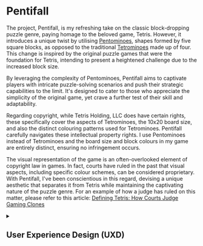 # Pentifall

The project, Pentifall, is my refreshing take on the classic block-dropping puzzle genre, paying homage to the beloved game, Tetris. However, it introduces a unique twist by utilising [Pentominoes](https://en.wikipedia.org/wiki/Pentomino), shapes formed by five square blocks, as opposed to the traditional [Tetrominoes](https://en.wikipedia.org/wiki/Tetromino) made up of four. This change is inspired by the original puzzle games that were the foundation for Tetris, intending to present a heightened challenge due to the increased block size.

By leveraging the complexity of Pentominoes, Pentifall aims to captivate players with intricate puzzle-solving scenarios and push their strategic capabilities to the limit. It's designed to cater to those who appreciate the simplicity of the original game, yet crave a further test of their skill and adaptability.

Regarding copyright, while Tetris Holding, LLC does have certain rights, these specifically cover the aspects of Tetrominoes, the 10x20 board size, and also the distinct colouring patterns used for Tetrominoes. Pentifall carefully navigates these intellectual property rights. I use Pentominoes instead of Tetrominoes and the board size and block colours in my game are entirely distinct, ensuring no infringement occurs.

The visual representation of the game is an often-overlooked element of copyright law in games. In fact, courts have ruled in the past that visual aspects, including specific colour schemes, can be considered proprietary. With Pentifall, I've been conscientious in this regard, devising a unique aesthetic that separates it from Tetris while maintaining the captivating nature of the puzzle genre. For an example of how a judge has ruled on this matter, please refer to this article: [Defining Tetris: How Courts Judge Gaming Clones](https://arstechnica.com/gaming/2012/06/defining-tetris-how-courts-judge-gaming-clones/)

<!-- UXD -->
<details>
<summary><h2>User Experience Design (UXD)</h2></summary>

<details>
<summary><h3>Strategy</h3></summary>
<details>
<summary><h4>User Stories</h4></summary>

#### First Time Visitor Goals

- As a First Time User, I want to easily understand the main purpose of the game and learn more about its unique concept.
- As a First Time User, I want to be able to easily navigate the game interface, access instructions and start playing immediately.
- As a First Time User, I want to have a responsive gaming experience, allowing me to play on my desktop or mobile device seamlessly.
- As a First Time User, I want to find ways to follow the game's updates on different social media platforms.

#### Returning Visitor Goals

- As a Returning User, I want to experience new challenges and levels in the game that help me further enhance my problem-solving skills.
- As a Returning User, I want to be able to share my scores and compete with other users to increase the game's interactivity and excitement.
- As a Returning User, I want to be able to easily contact the game developer to provide feedback or report issues.

#### Frequent Visitor Goals

- As a Frequent User, I want to check if there are any updates, new levels or features added to the game.
- As a Frequent User, I want to keep track of my progress and improvements in the game over time.
- As a Frequent User, I want to subscribe to the game updates so that I receive notifications about any major changes, new challenges or game-related news.

</details>
<details>
<summary><h4>Site Owner Goals</h4></summary>

- As a Site Owner, I want to create an engaging and responsive game that provides a unique spin on classic puzzle mechanics.
- As a Site Owner, I want to inform users of any new updates, features or changes in the game, keeping them engaged and excited.
- As a Site Owner, I want to explore potential revenue avenues, such as in-app purchases or partnerships with game-related entities.
- As a Site Owner, I want to increase the exposure of the game on social media platforms, building a broader community of puzzle game enthusiasts.
- As a Site Owner, I want to receive feedback and communication from the users, allowing for game improvement and community engagement.
- As a Site Owner, I want to establish a bond with the users, allowing them to know the person behind the game, building trust, and a sense of community.

</details>
<details>
<summary><h4>Competition</h4></summary>

[Tetris](https://en.wikipedia.org/wiki/Tetris): The timeless classic that started the falling block puzzle genre. Its simple mechanics, combined with its engaging gameplay, have made it a staple in the gaming world. It continues to appeal to a broad range of players, offering both casual and competitive gaming modes.

Strengths:

- Wide recognition: The game is a household name and synonymous with the falling-block puzzle genre.
- Simple yet addictive gameplay: Its mechanics are easy to understand but hard to master, which keeps players engaged.
- Multi-platform availability: It is available on almost all gaming platforms, allowing for a broad player base.

Weaknesses:

- Limited innovation: The game has largely remained the same since its inception, which might make some players seek more innovative alternatives.
- No multi-player: The classic version lacks real-time multiplayer capabilities, which are in high demand today.

[Tetr](Tetr.io): This is an online multiplayer version of Tetris. Its primary selling point is the ability to play against other players in real-time, offering both casual and competitive modes.

Strengths:

- Real-time multiplayer: It allows players to compete against each other in real-time, a feature that is not common in many Tetris-like games.
- Customisable experience: Players can adjust various game settings to their preference.

Weaknesses:

- Complexity: The various customisable settings may seem overwhelming to new or casual players.
- Less well-known: Compared to Tetris, it has lower brand recognition and popularity.

[Pentix (1986)](https://tetris.wiki/Pentix): Pentix is a variant of the classic Tetris game, developed and released in 1986. Like Tetris, it's a falling block puzzle game. The key distinction lies in its use of Pentominoes - geometric shapes composed of five square blocks - as opposed to Tetrominoes (four square blocks) used in classic Tetris. This increases the complexity of the gameplay and makes it more challenging for players. It was one of the first major adaptations of the Tetris concept.

Strengths:

- Unique mechanics: Utilising Pentominoes increases the complexity of the game, offering a new layer of challenge for players.
- Early innovator: Being an early variant of Tetris, it has historical significance in the evolution of falling block puzzle games.

Weaknesses:

- Dated graphics: As a game from 1986, the visual presentation can be considered outdated compared to modern games, potentially less appealing to younger audiences.
- Lower recognition: Despite its innovative gameplay, it's not as well-known as Tetris or other similar games, resulting in a smaller player base.
- Limited platforms: Being an older game, it might not be available on modern gaming platforms, limiting its accessibility.
</details>

<details>
<summary><h4>Strategy Tradeoffs</h4></summary>

![Synaptic Surge Tradeoff Table](assets/images/readme/uxd/strategy/pentifall_strategy-tradeoffs-table.png)

![Synaptic Surge Tradeoff_Graph](assets/images/readme/uxd/strategy/pentifall_strategy_tradeoffs_graph.png)

</details>

<details>
    <summary><h3>Scope</h3></summary>

<details>
    <summary><h4>Sprint 1</h4></summary>

#### Sprint 1 Features

- Build a responsive falling puzzle game
- Educate users on how to play the game - Inform users about the controls
- Option to play with or without music - Including a music option can enhance the overall gaming experience and keep player's more engaged.

#### Sprint 1 Requirement Types

- Languages: HTML, CSS & Javascript
- Text
- Audio

</details>

<details>
    <summary><h4>Sprint 2</h4></summary>

#### Sprint 2 Features

- Community building through competition - Introducing score-sharing and leadboards can foster a sense of community and competition among players.
- Social media presence - An active social media presense can help keep the community engaged, provide updates and attrack new users.

#### Sprint 2 Requirement Types

- Languages: HTML, CSS & Javascript
- Text
- Audio

</details>

<details>
    <summary><h4>Sprint 3+</h4></summary>

#### Sprint 3+ Features

- Adaptive difficulty levels - Catering to a wide range of players, from beginners to puzzle game veterans, by introducing different difficult settings can enhance user engagement.
- Interactive tutorials - A tutorial mode can help new usders understand the gameplay mechanics.
- Game updates and new challenges - Regularly updating the game with new levels or challenges can keep players engaged and returning.
- Monetisation - In-app purchases, such as aesthetic upgrades or additional challenges.

#### Sprint 3+ Requirement Types

- Languages: HTML, CSS & JavaScript
- Text
- Audio

</details>
</details>

<details>
    <summary><h3>Structure</h3></summary>

Touchpoints - Responsive Website

![Synaptic Surge Information Architecture](assets/images/readme/uxd/structure/pentifall-information-architecture.png)

</details>

<details>
    <summary><h3>Skeleton</h3></summary>

<details>
<h4>Desktop Wireframes</h4>
![Desktop Landing Page](assets/images/readme/uxd/skeleton/desktop-landing-page.png)
</details>
</details>

</details>

<!-- DEPLOYMENT -->
<details>
<summary><h2>Deployment</h2></summary>

I have deployed this website on GitHub Pages. To do this yourself, follow the steps below:

1. Log in to your GitHub account and navigate to the repository you wish to deploy.
2. Click on the "Settings" tab.
3. In the left-hand navigation menu, click on the "Pages" button.
4. Under "Source", click on the dropdown that says "None" and then select "main".
5. Wait for a few seconds and the page should automatically refresh.
6. In GitHub Pages, you can see the link to your published site.

To make a clone of this repository, follow these steps:

1. Login to your GitHub account.
2. Go to the repository by visiting the link: [Charlie McGoldrick Github - Synaptic Surge Repo](https://github.com/CharlieMcGoldrick/ci-ms1-synaptic-surge).
3. Click the "Code" button and then use the copy button next to the link to copy the link.
4. In your IDE of choice, open a new terminal and use the following clone command:
   `git clone <https://github.com/CharlieMcGoldrick/ci-ms1-synaptic-surge.git>`.
5. You will now have a copy of the repository in you local version.

To fork this repository, follow these steps:

1. Log in to your GitHub account.
2. Go to the repository you want to fork, which is located at:  [Charlie McGoldrick Github - Synaptic Surge Repo](https://github.com/CharlieMcGoldrick/ci-ms1-synaptic-surge).
3. In the top-right corner of the repository page, click on the "Fork" button
4. GitHub will prompt you to select where you want to fork the repository. Choose your personal account or organization.
5. Wait for the forking process to complete. Once it's done, you will be redirected to your forked repository under your GitHub account.

NOTE: Any changes pushed to the main branch automatically show up on the website.

</details>

<!-- Credits -->
<details>
<summary><h2>Credits</h2></summary>

- [W3Schools](https://www.w3schools.com/) Used to learn more about CSS and Javascript
- [MDN Web Docs](https://developer.mozilla.org/en-US/docs/Web/JavaScript) Used to learn more about Javascript.
- [Kevin Powell](https://www.youtube.com/@KevinPowell) Helpful CSS tips.
- [Free Code Camp](https://www.youtube.com/@freecodecamp) To learn JavaScript.
- [Am I Responsive?](https://ui.dev/amiresponsive) Used to create mock-ups for various screen sizes.
- [Color Space](https://mycolor.space/) Used to create colour palette.
- [Dynamic Drive](http://tools.dynamicdrive.com/favicon/) Used to create favicon.

</details>

<!-- Acknowledgements -->
<details>
<summary><h2>Acknowledgements</h2></summary>

- Thank you to Katherine Evans for creating a Viola and Piano rendition of the Korobeiniki folk song.
- Thank you to my mentor; Graeme Taylor and Code Institute (including the Slack community), for the great support, advice, and guidance.
- Thank you to my friends and family for their patience and understanding whilst working on this project.

</details>
